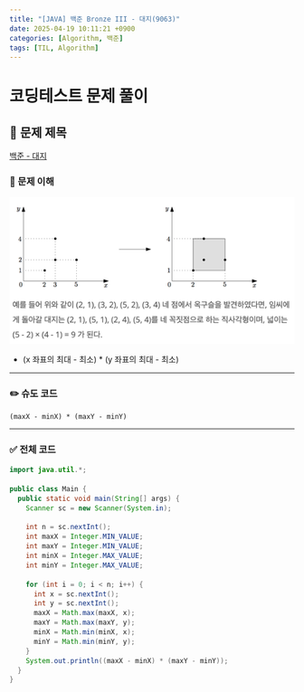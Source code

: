 ```yaml
---
title: "[JAVA] 백준 Bronze III - 대지(9063)"
date: 2025-04-19 10:11:21 +0900
categories: [Algorithm, 백준]
tags: [TIL, Algorithm]
---
```

# 코딩테스트 문제 풀이

## 📘 문제 제목
[백준 - 대지](https://www.acmicpc.net/problem/9063)

### 🧠 문제 이해
![img.png](/assets/img/algorithm/2025-04-19.png)   
- (x 좌표의 최대 - 최소) * (y 좌표의 최대 - 최소)

---

### ✏️ 슈도 코드

```plaintext
(maxX - minX) * (maxY - minY)
```

---

### ✅ 전체 코드
```java
import java.util.*;

public class Main {
  public static void main(String[] args) {
    Scanner sc = new Scanner(System.in);

    int n = sc.nextInt();
    int maxX = Integer.MIN_VALUE;
    int maxY = Integer.MIN_VALUE;
    int minX = Integer.MAX_VALUE;
    int minY = Integer.MAX_VALUE;

    for (int i = 0; i < n; i++) {
      int x = sc.nextInt();
      int y = sc.nextInt();
      maxX = Math.max(maxX, x);
      maxY = Math.max(maxY, y);
      minX = Math.min(minX, x);
      minY = Math.min(minY, y);
    }
    System.out.println((maxX - minX) * (maxY - minY));
  }
}
```
